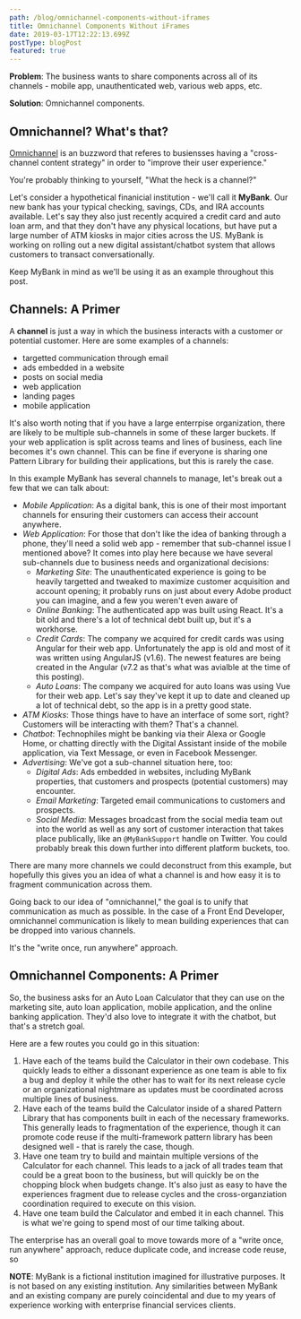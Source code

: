 ```yaml
---
path: /blog/omnichannel-components-without-iframes
title: Omnichannel Components Without iFrames
date: 2019-03-17T12:22:13.699Z
postType: blogPost
featured: true
---
```

**Problem**: The business wants to share components across all of its channels - mobile app, unauthenticated web, various web apps, etc.

**Solution**: Omnichannel components.

## Omnichannel? What's that?

[Omnichannel](https://en.wikipedia.org/wiki/Omnichannel) is an buzzword that referes to busiensses having a "cross-channel content strategy" in order to "improve their user experience."

You're probably thinking to yourself, "What the heck is a channel?"

Let's consider a hypothetical finanicial institution - we'll call it **MyBank**. Our new bank has your typical checking, savings, CDs, and IRA accounts available. Let's say they also just recently acquired a credit card and auto loan arm, and that they don't have any physical locations, but have put a large number of ATM kiosks in major cities across the US. MyBank is working on rolling out a new digital assistant/chatbot system that allows customers to transact conversationally.

Keep MyBank in mind as we'll be using it as an example throughout this post.

## Channels: A Primer

A **channel** is just a way in which the business interacts with a customer or potential customer. Here are some examples of a channels:

- targetted communication through email
- ads embedded in a website
- posts on social media
- web application
- landing pages
- mobile application

It's also worth noting that if you have a large enterrpise organization, there are likely to be multiple sub-channels in some of these larger buckets. If your web application is split across teams and lines of business, each line becomes it's own channel. This can be fine if everyone is sharing one Pattern Library for building their applications, but this is rarely the case.

In this example MyBank has several channels to manage, let's break out a few that we can talk about:

- *Mobile Application*: As a digital bank, this is one of their most important channels for ensuring their customers can access their account anywhere.
- *Web Application*: For those that don't like the idea of banking through a phone, they'll need a solid web app - remember that sub-channel issue I mentioned above? It comes into play here because we have several sub-channels due to business needs and organizational decisions:
    - *Marketing Site*: The unauthenticated experience is going to be heavily targetted and tweaked to maximize customer acquisition and account opening; it probably runs on just about every Adobe product you can imagine, and a few you weren't even aware of
    - *Online Banking*: The authenticated app was built using React. It's a bit old and there's a lot of technical debt built up, but it's a workhorse.
    - *Credit Cards*: The company we acquired for credit cards was using Angular for their web app. Unfortunately the app is old and most of it was written using AngularJS (v1.6). The newest features are being created in the Angular (v7.2 as that's what was avialble at the time of this posting).
    - *Auto Loans*: The company we acquired for auto loans was using Vue for their web app. Let's say they've kept it up to date and cleaned up a lot of technical debt, so the app is in a pretty good state.
- *ATM Kiosks*: Those things have to have an interface of some sort, right? Customers will be interacting with them? That's a channel.
- *Chatbot*: Technophiles might be banking via their Alexa or Google Home, or chatting directly with the Digital Assistant inside of the mobile application, via Text Message, or even in Facebook Messenger.
- *Advertising*: We've got a sub-channel situation here, too:
    - *Digital Ads*: Ads embedded in websites, including MyBank properties, that customers and prospects (potential customers) may encounter.
    - *Email Marketing*: Targeted email communications to customers and prospects.
    - *Social Media*: Messages broadcast from the social media team out into the world as well as any sort of customer interaction that takes place publically, like an `@MyBankSupport` handle on Twitter. You could probably break this down further into different platform buckets, too.

There are many more channels we could deconstruct from this example, but hopefully this gives you an idea of what a channel is and how easy it is to fragment communication across them.

Going back to our idea of "omnichannel," the goal is to unify that communication as much as possible. In the case of a Front End Developer, omnichannel communication is likely to mean building experiences that can be dropped into various channels.

It's the "write once, run anywhere" approach.

## Omnichannel Components: A Primer

So, the business asks for an Auto Loan Calculator that they can use on the marketing site, auto loan application, mobile application, and the online banking application. They'd also love to integrate it with the chatbot, but that's a stretch goal.

Here are a few routes you could go in this situation:

1. Have each of the teams build the Calculator in their own codebase. This quickly leads to either a dissonant experience as one team is able to fix a bug and deploy it while the other has to wait for its next release cycle or an organizational nightmare as updates must be coordinated across multiple lines of business.
2. Have each of the teams build the Calculator inside of a shared Pattern Library that has components built in each of the necessary frameworks. This generally leads to fragmentation of the experience, though it can promote code reuse if the multi-framework pattern library has been designed well - that is rarely the case, though.
3. Have one team try to build and maintain multiple versions of the Calculator for each channel. This leads to a jack of all trades team that could be a great boon to the business, but will quickly be on the chopping block when budgets change. It's also just as easy to have the experiences fragment due to release cycles and the cross-organziation coordination required to execute on this vision.
4. Have one team build the Calculator and embed it in each channel. This is what we're going to spend most of our time talking about.

The enterprise has an overall goal to move towards more of a "write once, run anywhere" approach, reduce duplicate code, and increase code reuse, so 

**NOTE**: MyBank is a fictional institution imagined for illustrative purposes. It is not based on any existing institution. Any similarities between MyBank and an existing company are purely coincidental and due to my years of experience working with enterprise financial services clients.
